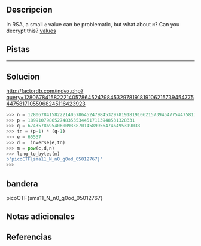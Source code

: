 ## Descripcion
In RSA, a small `e` value can be problematic, but what about `N`? Can you decrypt this? [values](https://mercury.picoctf.net/static/51d68e61bb41207a55f24e753f07c5a3/values)

## Pistas 
****** 
## Solucion
http://factordb.com/index.php?query=1280678415822214057864524798453297819181910621573945477544758171055968245116423923
```python
>>> n = 1280678415822214057864524798453297819181910621573945477544758171055968245116423923
>>> p = 1899107986527483535344517113948531328331
>>> q = 674357869540600933870145899564746495319033
>>> tn = (p-1) * (q-1)
>>> e = 65537
>>> d =  inverse(e,tn)
>>> m = pow(c,d,n)
>>> long_to_bytes(m)
b'picoCTF{sma11_N_n0_g0od_05012767}'
>>> 

```
## bandera
picoCTF{sma11_N_n0_g0od_05012767}

## Notas adicionales 

## Referencias